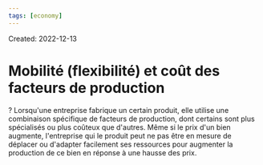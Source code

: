 ```yaml
---
tags: [economy] 
---
```

Created: 2022-12-13

# Mobilité (flexibilité) et coût des facteurs de production
?
Lorsqu'une entreprise fabrique un certain produit, elle utilise une combinaison spécifique de facteurs de production, dont certains sont plus spécialisés ou plus coûteux que d'autres.
Même si le prix d'un bien augmente, l'entreprise qui le produit peut ne pas être en mesure de déplacer ou d'adapter
facilement ses ressources pour augmenter la production de ce bien en réponse à une hausse des prix.